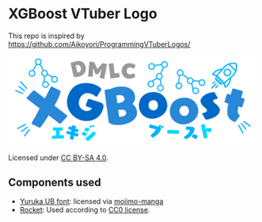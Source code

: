 # XGBoost VTuber Logo

This repo is inspired by https://github.com/Aikoyori/ProgrammingVTuberLogos/

<img width="500" src="XGBoostVTuberLogo.png">

Licensed under [CC BY-SA 4.0](https://creativecommons.org/licenses/by-sa/4.0/).

## Components used

* [Yuruka UB font](https://lets.fontworks.co.jp/fonts/218): licensed via [mojimo-manga](https://mojimo.jp/manga/)
* [Rocket](https://www.svgrepo.com/svg/1320/rocket): Used according to [CC0 license](https://creativecommons.org/public-domain/cc0/).
